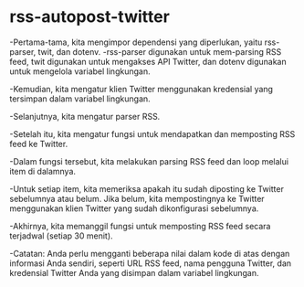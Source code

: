 # rss-autopost-twitter
-Pertama-tama, kita mengimpor dependensi yang diperlukan, yaitu rss-parser, twit, dan dotenv. -rss-parser digunakan untuk mem-parsing RSS feed, twit digunakan untuk mengakses API Twitter, dan dotenv digunakan untuk mengelola variabel lingkungan.

-Kemudian, kita mengatur klien Twitter menggunakan kredensial yang tersimpan dalam variabel lingkungan.

-Selanjutnya, kita mengatur parser RSS.

-Setelah itu, kita mengatur fungsi untuk mendapatkan dan memposting RSS feed ke Twitter.

-Dalam fungsi tersebut, kita melakukan parsing RSS feed dan loop melalui item di dalamnya.

-Untuk setiap item, kita memeriksa apakah itu sudah diposting ke Twitter sebelumnya atau belum. Jika belum, kita mempostingnya ke Twitter menggunakan klien Twitter yang sudah dikonfigurasi sebelumnya.

-Akhirnya, kita memanggil fungsi untuk memposting RSS feed secara terjadwal (setiap 30 menit).

-Catatan: Anda perlu mengganti beberapa nilai dalam kode di atas dengan informasi Anda sendiri, seperti URL RSS feed, nama pengguna Twitter, dan kredensial Twitter Anda yang disimpan dalam variabel lingkungan.
 
